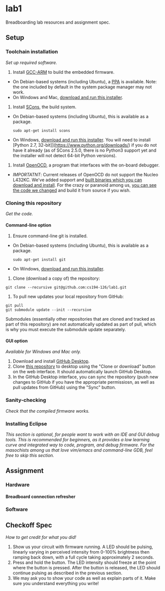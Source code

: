 # lab1
Breadboarding lab resources and assignment spec.

## Setup
### Toolchain installation
_Set up required software._

1. Install [GCC-ARM](https://launchpad.net/gcc-arm-embedded) to build the embedded firmware.
  - On Debian-based systems (including Ubuntu), a [PPA](https://launchpad.net/~team-gcc-arm-embedded/+archive/ubuntu/ppa) is available. Note: the one included by default in the system package manager may not work.
  - On Windows and Mac, [download and run this installer](https://launchpad.net/gcc-arm-embedded).
1. Install [SCons](http://scons.org/), the build system.
  - On Debian-based systems (including Ubuntu), this is available as a package.
    ```
    sudo apt-get install scons
    ```
  - On Windows, [download and run this installer](http://scons.org/pages/download.html). You will need to install [Python 2.7, 32-bit]](https://www.python.org/downloads/) if you do not have it already (as of SCons 2.5.0, there is no Python3 support yet and the installer will not detect 64-bit Python versions).
1. Install [OpenOCD](http://openocd.org/), a program that interfaces with the on-board debugger.
  - *IMPORTATNT*: Current releases of OpenOCD do not support the Nucleo L432KC. We've added support and [built binaries which you can download and install](https://github.com/cs194-126/openocd/releases). For the crazy or paranoid among us, [you can see the code we changed](https://github.com/cs194-126/openocd/commit/f2501b08a11931191048a76883e0541f9cb1d079) and build it from source if you wish.

### Cloning this repository
_Get the code._

#### Command-line option
1. Ensure command-line git is installed.
  - On Debian-based systems (including Ubuntu), this is available as a package.
    ```
    sudo apt-get install git
    ```
  - On Windows, [download and run this installer](https://git-scm.com/download/win).
1. Clone (download a copy of) the repository:
  ```
  git clone --recursive git@github.com:cs194-126/lab1.git
  ```
1. To pull new updates your local repository from GitHub:
  ```
  git pull
  git submodule update --init --recursive
  ```
  Submodules (essentially other repositories that are cloned and tracked as part of this repository) are not automatically updated as part of pull, which is why you must execute the submodule update separately.   

#### GUI option
_Available for Windows and Mac only._
1. Download and install [GitHub Desktop](https://desktop.github.com/).
1. Clone [this repository](https://github.com/cs194-126/lab1) to desktop using the "Clone or download" button on the web interface. It should automatically launch GitHub Desktop.
1. In the GitHub Desktop interface, you can sync the repository (push new changes to GitHub if you have the appropriate permissiosn, as well as pull updates from GitHub) using the "Sync" button.

### Sanity-checking
_Check that the compiled firmware works._

### Installing Eclipse
_This section is optional, for people want to work with an IDE and GUI debug tools. This is recommended for beginners, as it provides a low learning curve and integrated way to code, program, and debug firmware. For the masochists among us that love vim/emacs and command-line GDB, feel free to skip this section._

## Assignment
### Hardware
#### Breadboard connection refresher

### Software 

## Checkoff Spec
_How to get credit for what you did!_ 

1. Show us your circuit with firmware running. A LED should be pulsing, linearly varying in perceived intensity from 0-100% brightness then ramping back down, with a full cycle taking approximately 2 seconds.
2. Press and hold the button. The LED intensity should freeze at the point where the button is pressed. After the button is released, the LED should continue pulsing as described in the previous section. 
3. We may ask you to show your code as well as explain parts of it. Make sure you understand everything you write!
